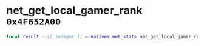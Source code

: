 # net_get_local_gamer_rank `0x4F652A00`

```lua
local result --[[ integer ]] = natives.net_stats.net_get_local_gamer_rank()
```